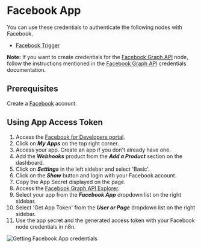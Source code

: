 # Facebook App

You can use these credentials to authenticate the following nodes with Facebook.
- [Facebook Trigger](/integrations/trigger-nodes/n8n-nodes-base.facebookTrigger/)

**Note:** If you want to create credentials for the [Facebook Graph API](/integrations/nodes/n8n-nodes-base.facebookGraphAPI/) node, follow the instructions mentioned in the [Facebook Graph API](/integrations/credentials/facebookGraph/) credentials documentation.

## Prerequisites

Create a [Facebook](https://www.facebook.com/) account.

## Using App Access Token

1. Access the [Facebook for Developers portal](https://developers.facebook.com/).
2. Click on ***My Apps*** on the top right corner.
3. Access your app. Create an app if you don't already have one.
4. Add the ***Webhooks*** product from the ***Add a Product*** section on the dashboard.
5. Click on ***Settings*** in the left sidebar and select 'Basic'.
6. Click on the ***Show*** button and login with your Facebook account.
7. Copy the App Secret displayed on the page.
8. Access the [Facebook Graph API Explorer](https://developers.facebook.com/tools/explorer/).
9. Select your app from the ***Facebook App*** dropdown list on the right sidebar.
10. Select 'Get App Token' from the ***User or Page*** dropdown list on the right sidebar.
11. Use the app secret and the generated access token with your Facebook node credentials in n8n.

![Getting Facebook App credentials](/_images/integrations/credentials/facebookapp/using-app-access-token.gif)

